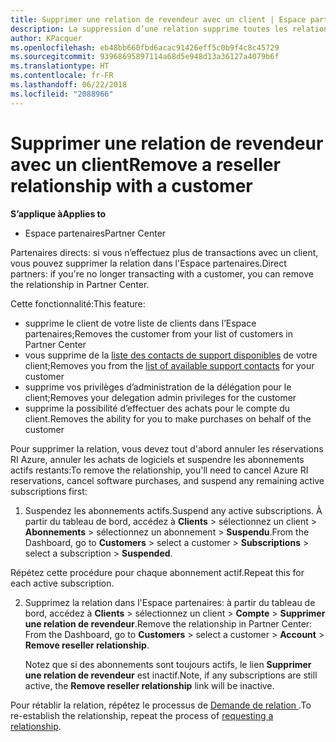```yaml
---
title: Supprimer une relation de revendeur avec un client | Espace partenaires
description: La suppression d’une relation supprime toutes les relations commerciales clôturées de votre affichage dans l'Espace partenaires.
author: KPacquer
ms.openlocfilehash: eb48bb660fbd6acac91426eff5c0b9f4c8c45729
ms.sourcegitcommit: 93968695897114a68d5e948d13a36127a4079b6f
ms.translationtype: HT
ms.contentlocale: fr-FR
ms.lasthandoff: 06/22/2018
ms.locfileid: "2088966"
---
```

# <a name="remove-a-reseller-relationship-with-a-customer"></a><span data-ttu-id="39268-103">Supprimer une relation de revendeur avec un client</span><span class="sxs-lookup"><span data-stu-id="39268-103">Remove a reseller relationship with a customer</span></span>

**<span data-ttu-id="39268-104">S’applique à</span><span class="sxs-lookup"><span data-stu-id="39268-104">Applies to</span></span>**

-   <span data-ttu-id="39268-105">Espace partenaires</span><span class="sxs-lookup"><span data-stu-id="39268-105">Partner Center</span></span>

<span data-ttu-id="39268-106">Partenaires directs: si vous n’effectuez plus de transactions avec un client, vous pouvez supprimer la relation dans l'Espace partenaires.</span><span class="sxs-lookup"><span data-stu-id="39268-106">Direct partners: if you're no longer transacting with a customer, you can remove the relationship in Partner Center.</span></span> 

<span data-ttu-id="39268-107">Cette fonctionnalité:</span><span class="sxs-lookup"><span data-stu-id="39268-107">This feature:</span></span>
*  <span data-ttu-id="39268-108">supprime le client de votre liste de clients dans l’Espace partenaires;</span><span class="sxs-lookup"><span data-stu-id="39268-108">Removes the customer from your list of customers in Partner Center</span></span>
*  <span data-ttu-id="39268-109">vous supprime de la [liste des contacts de support disponibles](assign-support-contacts.md) de votre client;</span><span class="sxs-lookup"><span data-stu-id="39268-109">Removes you from the [list of available support contacts](assign-support-contacts.md) for your customer</span></span>
*  <span data-ttu-id="39268-110">supprime vos privilèges d’administration de la délégation pour le client;</span><span class="sxs-lookup"><span data-stu-id="39268-110">Removes your delegation admin privileges for the customer</span></span>
*  <span data-ttu-id="39268-111">supprime la possibilité d’effectuer des achats pour le compte du client.</span><span class="sxs-lookup"><span data-stu-id="39268-111">Removes the ability for you to make purchases on behalf of the customer</span></span>

<span data-ttu-id="39268-112">Pour supprimer la relation, vous devez tout d'abord annuler les réservations RI Azure, annuler les achats de logiciels et suspendre les abonnements actifs restants:</span><span class="sxs-lookup"><span data-stu-id="39268-112">To remove the relationship, you'll need to cancel Azure RI reservations, cancel software purchases, and suspend any remaining active subscriptions first:</span></span>

1.  <span data-ttu-id="39268-113">Suspendez les abonnements actifs.</span><span class="sxs-lookup"><span data-stu-id="39268-113">Suspend any active subscriptions.</span></span> <span data-ttu-id="39268-114">À partir du tableau de bord, accédez à **Clients** > sélectionnez un client > **Abonnements** > sélectionnez un abonnement > **Suspendu**.</span><span class="sxs-lookup"><span data-stu-id="39268-114">From the Dashboard, go to **Customers** > select a customer > **Subscriptions** > select a subscription > **Suspended**.</span></span> 

   <span data-ttu-id="39268-115">Répétez cette procédure pour chaque abonnement actif.</span><span class="sxs-lookup"><span data-stu-id="39268-115">Repeat this for each active subscription.</span></span>

2.  <span data-ttu-id="39268-116">Supprimez la relation dans l'Espace partenaires: à partir du tableau de bord, accédez à **Clients** > sélectionnez un client > **Compte** > **Supprimer une relation de revendeur**.</span><span class="sxs-lookup"><span data-stu-id="39268-116">Remove the relationship in Partner Center: From the Dashboard, go to **Customers** > select a customer > **Account** > **Remove reseller relationship**.</span></span>

    <span data-ttu-id="39268-117">Notez que si des abonnements sont toujours actifs, le lien **Supprimer une relation de revendeur** est inactif.</span><span class="sxs-lookup"><span data-stu-id="39268-117">Note, if any subscriptions are still active, the **Remove reseller relationship** link will be inactive.</span></span> 

<span data-ttu-id="39268-118">Pour rétablir la relation, répétez le processus de [Demande de relation ](request-a-relationship-with-a-customer.md).</span><span class="sxs-lookup"><span data-stu-id="39268-118">To re-establish the relationship, repeat the process of [requesting a relationship](request-a-relationship-with-a-customer.md).</span></span>
